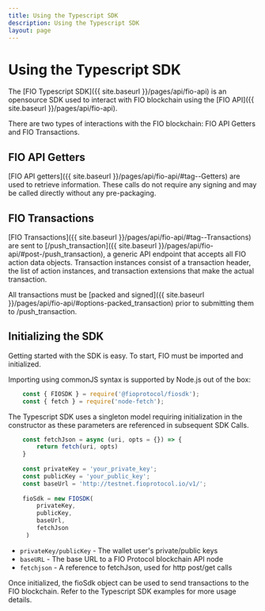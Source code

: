 ```yaml
---
title: Using the Typescript SDK
description: Using the Typescript SDK
layout: page
---
```


# Using the Typescript SDK

The [FIO Typescript SDK]({{ site.baseurl }}/pages/api/fio-api) is an opensource SDK used to interact with FIO blockchain using the [FIO API]({{ site.baseurl }}/pages/api/fio-api). 

There are two types of interactions with the FIO blockchain: FIO API Getters and FIO Transactions.

## FIO API Getters

[FIO API getters]({{ site.baseurl }}/pages/api/fio-api/#tag--Getters) are used to retrieve information. These calls do not require any signing and may be called directly without any pre-packaging. 

## FIO Transactions 

[FIO Transactions]({{ site.baseurl }}/pages/api/fio-api/#tag--Transactions) are sent to [/push_transaction]({{ site.baseurl }}/pages/api/fio-api/#post-/push_transaction), a generic API endpoint that accepts all FIO action data objects. Transaction instances consist of a transaction header, the list of action instances, and transaction extensions that make the actual transaction.

All transactions must be [packed and signed]({{ site.baseurl }}/pages/api/fio-api/#options-packed_transaction) prior to submitting them to /push_transaction.

## Initializing the SDK

Getting started with the SDK is easy. To start, FIO must be imported and initialized.

Importing using commonJS syntax is supported by Node.js out of the box:

```javascript
    const { FIOSDK } = require('@fioprotocol/fiosdk');
    const { fetch } = require('node-fetch');
```

The Typescript SDK uses a singleton model requiring initialization in the constructor as these parameters are referenced in subsequent SDK Calls.

```javascript
    const fetchJson = async (uri, opts = {}) => {
        return fetch(uri, opts)
    }
    
    const privateKey = 'your_private_key';
    const publicKey = 'your_public_key';
    const baseUrl = 'http://testnet.fioprotocol.io/v1/';
    
    fioSdk = new FIOSDK(
        privateKey,
        publicKey,
        baseUrl,
        fetchJson
     )
```

* `privateKey/publicKey` - The wallet user's private/public keys
* `baseURL` - The base URL to a FIO Protocol blockchain API node
* `fetchjson` - A reference to fetchJson, used for http post/get calls 

Once initialized, the fioSdk object can be used to send transactions to the FIO blockchain. Refer to the Typescript SDK examples for more usage details.